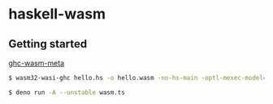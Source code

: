 # haskell-wasm

## Getting started
[ghc-wasm-meta](https://gitlab.haskell.org/ghc/ghc-wasm-meta)

```bash
$ wasm32-wasi-ghc hello.hs -o hello.wasm -no-hs-main -optl-mexec-model=reactor -optl-Wl,--export=hs_init,--export=hello,--export=mallocBytes,--export=free

$ deno run -A --unstable wasm.ts
```
